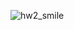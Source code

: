 ![hw2_smile](https://user-images.githubusercontent.com/71808245/140768301-e78d441b-9243-4234-95f9-1e9427671c5d.png)
